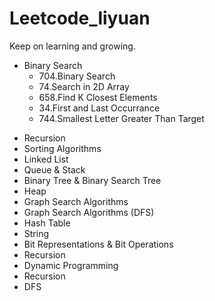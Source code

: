 # Leetcode_liyuan
Keep on learning and growing.

* Binary Search
  * 704.Binary Search
  * 74.Search in 2D Array
  * 658.Find K Closest Elements
  * 34.First and Last Occurrance
  * 744.Smallest Letter Greater Than Target
- Recursion 
- Sorting Algorithms
- Linked List
- Queue & Stack
- Binary Tree & Binary Search Tree
- Heap 
- Graph Search Algorithms
- Graph Search Algorithms (DFS)
- Hash Table
- String
- Bit Representations & Bit Operations
- Recursion
- Dynamic Programming
- Recursion
- DFS
